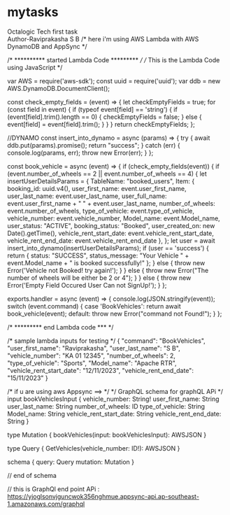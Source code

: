 # mytasks
Octalogic Tech first task
<br>
Author-Raviprakasha S B
/*  here i'm using AWS Lambda with AWS DynamoDB and AppSync */

/* ********** started Lambda Code ********* */
/* This is the Lambda Code using JavaScript */

var AWS = require('aws-sdk');
const uuid = require('uuid');
var ddb = new AWS.DynamoDB.DocumentClient();

const check_empty_fields = (event) => {
  let checkEmptyFields = true;
  for (const field in event) {
    if (typeof event[field] == 'string') {
      if (event[field].trim().length == 0) {
        checkEmptyFields = false;
      }
      else {
        event[field] = event[field].trim();
      }
    }
  }
  return checkEmptyFields;
};

//DYNAMO
const insert_into_dynamo = async (params) => {
  try {
    await ddb.put(params).promise();
    return "success";
  }
  catch (err) {
    console.log(params, err);
    throw new Error(err);
  }
};

const book_vehicle = async (event) => {
  if (check_empty_fields(event)) {
    if (event.number_of_wheels == 2 || event.number_of_wheels == 4) {
      let insertUserDetailsParams = {
        TableName: "booked_users",
        Item: {
          booking_id: uuid.v4(),
          user_first_name: event.user_first_name,
          user_last_name: event.user_last_name,
          user_full_name: event.user_first_name + " " + event.user_last_name,
          number_of_wheels: event.number_of_wheels,
          type_of_vehicle: event.type_of_vehicle,
          vehicle_number: event.vehicle_number,
          Model_name: event.Model_name,
          user_status: "ACTIVE",
          booking_status: "Booked",
          user_created_on: new Date().getTime(),
          vehicle_rent_start_date: event.vehicle_rent_start_date,
          vehicle_rent_end_date: event.vehicle_rent_end_date
        },
      };
      let user = await insert_into_dynamo(insertUserDetailsParams);
      if (user == 'success') {
        return {
          status: "SUCCESS",
          status_message: "Your Vehicle " + event.Model_name + " is booked successfully!"
        };
      }
      else {
        throw new Error('Vehicle not Booked! try again!');
      }
    }
    else {
      throw new Error("The number of wheels will be either be 2 or 4");
    }
  }
  else {
    throw new Error('Empty Field Occured User Can not SignUp!');
  }
};

exports.handler = async (event) => {
  console.log(JSON.stringify(event));
  switch (event.command) {
    case 'BookVehicles':
      return await book_vehicle(event);
    default:
      throw new Error("command not Found!");
  }
};

/* ********* end Lambda code *** */

/* sample lambda inputs for testing */ 
{
  "command": "BookVehicles",
  "user_first_name": "Raviprakasha",
  "user_last_name": "S B",
  "vehicle_number": "KA 01 12345",
  "number_of_wheels": 2,
  "type_of_vehicle": "Sports",
  "Model_name": "Apache RTR",
  "vehicle_rent_start_date": "12/11/2023",
  "vehicle_rent_end_date": "15/11/2023"
}

/* if u are using aws Appsync ==> */
*/ GraphQL schema for graphQL APi */
input bookVehiclesInput {
	vehicle_number: String!
	user_first_name: String
	user_last_name: String
	number_of_wheels: ID
	type_of_vehicle: String
	Model_name: String
	vehicle_rent_start_date: String
	vehicle_rent_end_date: String
}

type Mutation {
	bookVehicles(input: bookVehiclesInput): AWSJSON
}

type Query {
	GetVehicles(vehicle_number: ID!): AWSJSON
}

schema {
	query: Query
	mutation: Mutation
}

// end of schema

// this is GraphQl end point APi : https://yjoglsonvjguncwok356nghmue.appsync-api.ap-southeast-1.amazonaws.com/graphql
